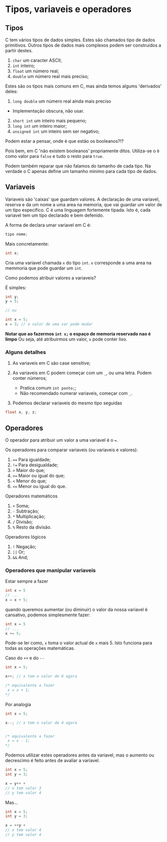 # Tipos, variaveis e operadores

## Tipos

C tem vários tipos de dados simples. Estes são chamados tipo de dados primitivos. Outros tipos de dados mais complexos podem ser construidos a partir destes.

1. `char` um caracter ASCII;
2. `int` inteiro;
3. `float` um número real;
4. `double` um número real mais preciso;

Estes são os tipos mais comuns em C, mas ainda temos algums 'derivados' deles:
1. `long double` um número real ainda mais preciso
  * Implementação obscura, não usar.
2. `short int` um inteiro mais pequeno;
3. `long int`  um inteiro maior;
4. `unsigned int` um inteiro sem ser negativo;

Podem estar a pensar, onde é que estão os booleanos?!?

Pois bem, em C 'não existem booleanos' propriamente ditos.
Utiliza-se o `0` como valor para `false` e tudo o resto para `true`.


Podem também reparar que não falamos do tamanho de cada tipo. Na verdade o C apenas define um tamanho minimo para cada tipo de dados.

## Variaveis

Variaveis são 'caixas' que guardam valores.
A declaração de uma variavel, reserva e da um nome a uma area na memoria, que vai guardar um valor de um tipo especifico.
C é uma linguagem fortemente tipada. Isto é, cada variavel tem um tipo declarado e bem defenido.

A forma de declara umar variavel em C é:
```c
tipo nome;
```
Mais concretamente:
```c
int x;
```
Cria uma variavel chamada `x` do tipo `int`. `x` corresponde a uma area na memmoria que pode guardar um `int`.

Como podemos atribuir valores a variaveis?

É simples:
```c
int y;
y = 5;

// ou

int x = 5;
x = 3; // o valor de uma var pode mudar
```
**Notar que ao fazermos `int x;` o espaço de memoria reservado nao é limpo**
Ou seja, até atribuirmos um valor, `x` pode conter lixo.

### Alguns detalhes

1. As variaveis em C são case sensitive;
2. As variaveis em C podem começar com um `_`, ou uma letra. Podem conter números;
    * Pratica comum `int ponto;`;
    * Não recomendado numerar variaveis, começar com `_`.

3. Podemos declarar variaveis do mesmo tipo seguidas
```c
float x, y, z;
```
## Operadores

O operador para atribuir um valor a uma variavel é o `=`.

Os operadores para comparar variaveis (ou variaveis e valores):
1. `==` Para igualdade;
2. `!=` Para desigualdade;
3. `>` Maior do que;
4. `>=` Maior ou igual do que;
5. `<` Menor do que;
6. `<=` Menor ou igual do que.

Operadores matemáticos
1. `+` Soma;
2. `-` Subtração;
3. `*` Multiplicação;
4. `/` Divisão;
5. `%` Resto da divisão.

Operadores lógicos
1. `!` Negação;
2. `||` Or;
3. `&&` And;

### Operadores que manipular variaveis

Estar sempre a fazer
```c
int x = 5
// ...
x = x + 5;
```
quando queremos aumentar (ou diminuir) o valor da nossa variavel é cansativo, podemos simplesmente fazer:
```c
int x = 5
// ...
x += 5;
```
Pode-se ler como, `x` toma o valor actual de `x` mais 5.
Isto funciona para todas as operações matemáticas.


Caso do `++` e do `--`

```c
int x = 5;

x++; // x tem o valor de 6 agora

/* equivalente a fazer
 x = x + 1;
*/
```
Por analogia
```c
int x = 5;

x--; // x tem o valor de 4 agora


/* equivalente a fazer
 x = x - 1;
*/
```

Podemos utilizar estes operadores antes da variavel, mas o aumento ou decrescimo é feito antes de avaliar a variavel.
```c
int x = 5;
int y = 3;

x = y++ +
// x tem valor 3
// y tem valor 4
```
Mas...
```c
int x = 5;
int y = 3;

x = ++y +
// x tem valor 4
// y tem valor 4
```

